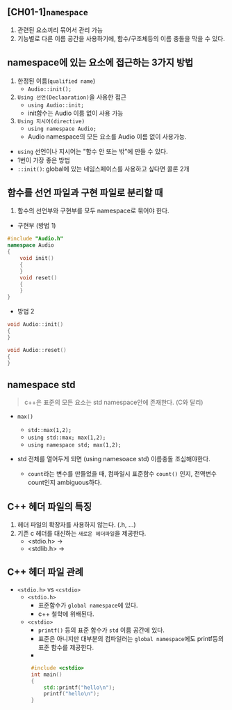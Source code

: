 ## [CH01-1]`namespace`

1. 관련된 요소끼리 묶어서 관리 가능
2. 기능별로 다른 이름 공간을 사용하기에, 함수/구조체등의 이름 충돌을 막을 수 있다.

## namespace에 있는 요소에 접근하는 3가지 방법
1. 한정된 이름(`qualified name`)
	- `Audio::init();`
2. `Using 선언(Declaaration)`을 사용한 접근
	- `using Audio::init;`
	- init함수는 Audio 이름 없이 사용 가능
3. `Using 지시어(directive)`
	- `using namespace Audio;`
	- Audio namespace의 모든 요소를 Audio 이름 없이 사용가능.
- `using` 선언이나 지시어는 "함수 안 또는 밖"에 만들 수 있다.
- 1번이 가장 좋은 방법
- `::init()`: global에 있는 네임스페이스를 사용하고 싶다면 콜론 2개

## 함수를 선언 파일과 구현 파일로 분리할 때
1. 함수의 선언부와 구현부를 모두 namespace로 묶어야 한다.

- 구현부 (방법 1)
```c++
#include "Audio.h"
namespace Audio
{
	void init()
	{
	}
	void reset()
	{
	}
}
```
- 방법 2
```c++
void Audio::init()
{
}

void Audio::reset()
{
}
```

## namespace std
> c++은 표준의 모든 요소는 std namespace안에 존재한다. (C와 달리)

- `max()`
	- `std::max(1,2);`
	- `using std::max; max(1,2);`
	- `using namespace std; max(1,2);`

- std 전체를 열어두게 되면 (using namesoace std) 이름충돌 조심해야한다.
	- `count`라는 변수를 만들었을 때, 컴파일시 표준함수 `count()` 인지, 전역변수 count인지 ambiguous하다.

## C++ 헤더 파일의 특징

1. 헤더 파일의 확장자를 사용하지 않는다. (.h, ...)
2. 기존 c 헤더를 대신하는 `새로운 헤더파일`을 제공한다.
	- <stdio.h> -> <cstdio>
	- <stdlib.h> -> <cstdlib>

## C++ 헤더 파일 관례
- `<stdio.h>` vs `<cstdio>`
	- `<stdio.h>`
		- 표준함수가 `global namespace`에 있다.
		- c++ 철학에 위배된다.
	-  `<cstdio>`
		- `printf()` 등의 표준 함수가 `std` 이름 공간에 있다.
		- 표준은 아니지만 대부분의 컴파일러는 `global namespace`에도 printf등의 표준 함수를 제공한다.
		-
		```c++
		 #include <cstdio>
		 int main()
		 {
			 std::printf("hello\n");
			 printf("hello\n");
		 } 
	 ```


